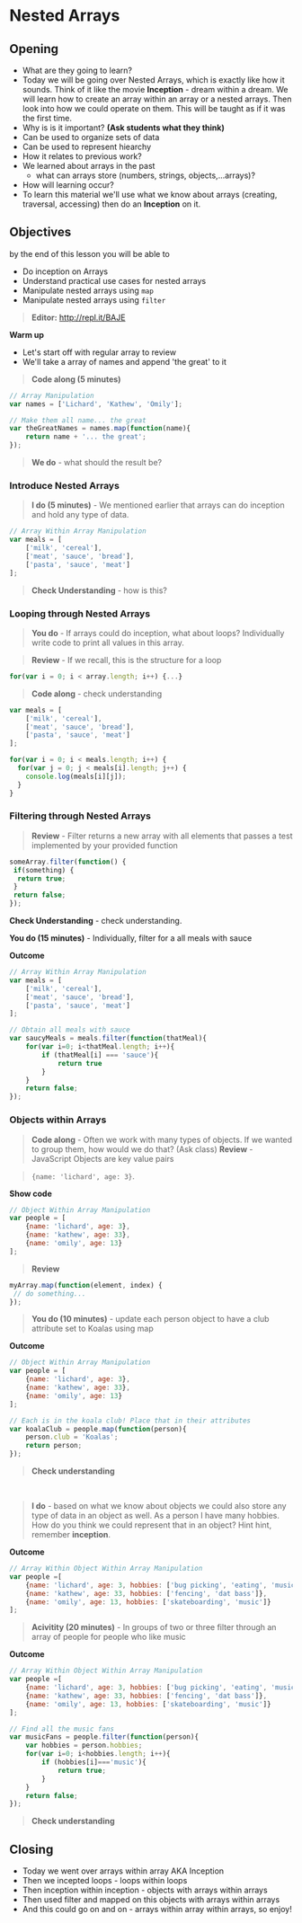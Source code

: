 # Nested Arrays
## Opening
 - What are they going to learn?
  - Today we will be going over Nested Arrays, which is exactly like how it sounds. Think of it like the movie **Inception**  - dream within a dream. We will learn how to create an array within an array or a nested arrays. Then look into how we could operate on them. This will be taught as if it was the first time.
 - Why is is it important? **(Ask students what they think)**
  - Can be used to organize sets of data
  - Can be used to represent hiearchy
 - How it relates to previous work?
  - We learned about arrays in the past
    - what can arrays store (numbers, strings, objects,...arrays)?
  - How will learning occur?
   - To learn this material we'll use what we know about arrays (creating, traversal, accessing) then do an **Inception** on it.

## Objectives
by the end of this lesson you will be able to
- Do inception on Arrays
- Understand practical use cases for nested arrays
- Manipulate nested arrays using `map`
- Manipulate nested arrays using `filter`


> **Editor:** http://repl.it/BAJE

**Warm up**
- Let's start off with regular array to review
- We'll take a array of names and append 'the great' to it

> **Code along (5 minutes)**

```javascript
// Array Manipulation
var names = ['Lichard', 'Kathew', 'Omily'];

// Make them all name... the great
var theGreatNames = names.map(function(name){
    return name + '... the great';
});
```

> **We do** - what should the result be?

### Introduce Nested Arrays
> **I do (5 minutes)** - We mentioned earlier that arrays can do inception and hold any type of data.

```javascript
// Array Within Array Manipulation
var meals = [
    ['milk', 'cereal'],
    ['meat', 'sauce', 'bread'],
    ['pasta', 'sauce', 'meat']
];
```
> **Check Understanding** - how is this?


### Looping through Nested Arrays
> **You do** - If arrays could do inception, what about loops? Individually write code to print all values in this array.

> **Review** - If we recall, this is the structure for a loop

```javascript
for(var i = 0; i < array.length; i++) {...}
```

> **Code along** - check understanding

```javascript
var meals = [
    ['milk', 'cereal'],
    ['meat', 'sauce', 'bread'],
    ['pasta', 'sauce', 'meat']
];

for(var i = 0; i < meals.length; i++) {
  for(var j = 0; j < meals[i].length; j++) {
    console.log(meals[i][j]);
  }
}
```

### Filtering through Nested Arrays

> **Review** - Filter returns a new array with all elements that passes a test implemented by your provided function
```javascript
someArray.filter(function() {
 if(something) {
  return true;
 }
 return false;
});
```
**Check Understanding** - check understanding.

**You do (15 minutes)** - Individually, filter for a all meals with sauce

**Outcome**
```javascript
// Array Within Array Manipulation
var meals = [
    ['milk', 'cereal'],
    ['meat', 'sauce', 'bread'],
    ['pasta', 'sauce', 'meat']
];

// Obtain all meals with sauce
var saucyMeals = meals.filter(function(thatMeal){
    for(var i=0; i<thatMeal.length; i++){
        if (thatMeal[i] === 'sauce'){
            return true
        }
    }
    return false;
});
```

### Objects within Arrays

> **Code along** - Often we work with many types of objects. If we wanted to group them, how would we do that? (Ask class)
**Review** - JavaScript Objects are key value pairs

> `{name: 'lichard', age: 3}`.

**Show code**
```javascript
// Object Within Array Manipulation
var people = [
    {name: 'lichard', age: 3},
    {name: 'kathew', age: 33},
    {name: 'omily', age: 13}
];
```

> **Review**
```javascript
myArray.map(function(element, index) {
 // do something...
});
```

> **You do (10 minutes)** - update each person object to have a club attribute set to Koalas using map

**Outcome**
```javascript
// Object Within Array Manipulation
var people = [
    {name: 'lichard', age: 3},
    {name: 'kathew', age: 33},
    {name: 'omily', age: 13}
];

// Each is in the koala club! Place that in their attributes
var koalaClub = people.map(function(person){
    person.club = 'Koalas';
    return person;
});
```

> **Check understanding**

<br>

> **I do** - based on what we know about objects we could also store any type of data in an object as well.
As a person I have many hobbies. How do you think we could represent that in an object? Hint hint, remember **inception**.

**Outcome**
```javascript
// Array Within Object Within Array Manipulation
var people =[
    {name: 'lichard', age: 3, hobbies: ['bug picking', 'eating', 'music']},
    {name: 'kathew', age: 33, hobbies: ['fencing', 'dat bass']},
    {name: 'omily', age: 13, hobbies: ['skateboarding', 'music']}
];
```

> **Acivitity (20 minutes)** - In groups of two or three filter through an array of people for people who like music

**Outcome**
```javascript
// Array Within Object Within Array Manipulation
var people =[
    {name: 'lichard', age: 3, hobbies: ['bug picking', 'eating', 'music']},
    {name: 'kathew', age: 33, hobbies: ['fencing', 'dat bass']},
    {name: 'omily', age: 13, hobbies: ['skateboarding', 'music']}
];

// Find all the music fans
var musicFans = people.filter(function(person){
    var hobbies = person.hobbies;
    for(var i=0; i<hobbies.length; i++){
        if (hobbies[i]==='music'){
            return true;
        }
    }
    return false;
});
```

> **Check understanding**

## Closing
- Today we went over arrays within array AKA Inception
- Then we incepted loops - loops within loops
- Then inception within inception - objects with arrays within arrays
- Then used filter and mapped on this objects with arrays within arrays
- And this could go on and on - arrays within array within arrays, so enjoy!
